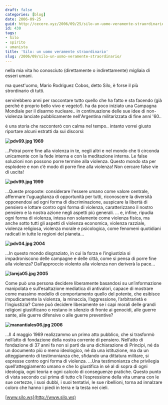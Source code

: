 ```yaml
---
draft: false
categories: [blog]
date: 2006-09-25
guid: http://cecere.xyz/2006/09/25/silo-un-uomo-veramente-straordinario/
id: 430
tags:
- Silo
- spirito
- umanista
title: 'Silo: un uomo veramente straordinario'
slug: /2006/09/silo-un-uomo-veramente-straordinario/
---
```


nella mia vita ho conosciuto (direttamente o indirettamente) migliaia di esseri umani.
  
ma quest'uomo, Mario Rodriguez Cobos, detto Silo, è forse il più strordinario di tutti.

servirebbero anni per raccontare tutto quello che ha fatto e sta facendo (già perché è proprio bello vivo e vegeto!). ha da poco iniziato una Campagna Mondiale per il disarmo nucleare.. in continuazione delle sue idee di non-violenza lanciate pubblicamente nell'Argentina militarizzata di fine anni '60..

è una storia che racconterò con calma nel tempo.. intanto vorrei giusto riportare alcuni estratti da sui discorsi:

**<img align="left" title="pdv69.jpg" id="image432" alt="pdv69.jpg" src="http://cecere.xyz/wp-content/uploads/sites/3/2006/09/pdv69.jpg" />1969**

…Potrai porre fine alla violenza in te, negli altri e nel mondo che ti circonda unicamente con la fede interna e con la meditazione interna. Le false soluzioni non possono porre termine alla violenza. Questo mondo sta per esplodere e non c’è modo di porre fine alla violenza! Non cercare false vie di uscita!

**<img align="left" title="pdv99.jpg" id="image433" alt="pdv99.jpg" src="http://cecere.xyz/wp-content/uploads/sites/3/2006/09/pdv99.jpg" />1999**

…Queste proposte: considerare l'essere umano come valore centrale, affermare l'uguaglianza di opportunità per tutti, riconoscere la diversità opponendosi ad ogni forma di discriminazione, auspicare la libertà di pensiero e lottare contro ogni forma di violenza, caratterizzano il nostro pensiero e la nostra azione negli aspetti più generali. … e, infine, ripudia ogni forma di violenza, intesa non solamente come violenza fisica, ma anche sotto tutti gli aspetti di violenza economica, violenza razziale, violenza religiosa, violenza morale e psicologica, come fenomeni quotidiani radicati in tutte le regioni del pianeta…

**<img align="left" title="pdv04.jpg" id="image431" alt="pdv04.jpg" src="http://cecere.xyz/wp-content/uploads/sites/3/2006/09/pdv04.jpg" />2004**

…In questo mondo disgraziato, in cui la forza e l’ingiustizia si impadroniscono delle campagne e delle città, come si pensa di porre fine alla violenza? Dall’approccio violento alla violenza non deriverà la pace…

**<img align="left" title="lareja05.jpg" id="image434" alt="lareja05.jpg" src="http://cecere.xyz/wp-content/uploads/sites/3/2006/09/lareja05.jpg" />2005**

Come può una persona decidere liberamente basandosi su un’informazione manipolata e sull’esaltazione mediatica di antivalori, capace di mostrare come massimo modello di comportamento quello del potente, che esibisce impudicamente la violenza, la minaccia, l’aggressione, l’arbitrarietà e l’ingiustizia? Come può decidere liberamente se i capi morali delle grandi religioni giustificano o restano in silenzio di fronte ai genocidi, alle guerre sante, alle guerre difensive o alle guerre preventive?

**<img align="left" title="manantiales06.jpg" id="image435" alt="manantiales06.jpg" src="http://cecere.xyz/wp-content/uploads/sites/3/2006/09/manantiales06.jpg" />2006**

…Il 4 maggio 1969 realizzammo un primo atto pubblico, che si trasformò nell’atto di fondazione della nostra corrente di pensiero. Nell’atto di fondazione di 37 anni fa non si partì da una dichiarazione di Principi, né da un documento più o meno ideologico, né da una istituzione, ma da un atteggiamento di testimonianza che, sfidando una dittatura militare, si espresse contro ogni forma di violenza. …Una testimonianza che privilegia quell’atteggiamento umano e che lo giustifica in sé al di sopra di ogni ideologia, ogni teoria e ogni calcolo di conseguenze pratiche. Questo punto di vista secondo cui prima di tutto c’è l’espressione della vita umana con le sue certezze, i suoi dubbi, i suoi tentativi, le sue ribellioni, torna ad innalzare coloro che hanno i piedi in terra e la testa nei cieli.

[www.silo.ws](http://www.silo.ws)